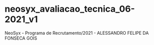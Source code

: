 # neosyx_avaliacao_tecnica_06-2021_v1
NeoSyx - Programa de Recrutamento/2021 - ALESSANDRO FELIPE DA FONSECA GOIS
